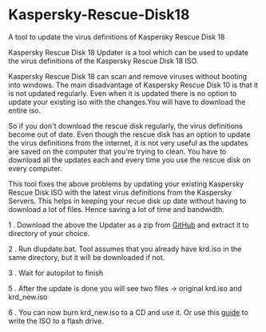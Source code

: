 # Kaspersky-Rescue-Disk18
A tool to update the virus definitions of Kaspersky Rescue Disk 18

Kaspersky Rescue Disk 18 Updater is a tool which can be used to update the virus definitions of the Kaspersky Rescue Disk 18 ISO.

Kaspersky Rescue Disk 18 can scan and remove viruses without booting into windows. The main disadvantage of Kaspersky Rescue Disk 10 is that it is not updated regularly. Even when it is updated there is no option to update your existing iso with the changes.You will have to download the entire iso.

So if you don't download the rescue disk regularly, the virus definitions become out of date. Even though the rescue disk has an option to update the virus definitions from the internet, it is not very useful as the updates are saved on the computer that you're trying to clean. You have to download all the updates each and every time you use the rescue disk on every computer.

This tool fixes the above problems by updating your existing Kaspersky Rescue Disk ISO with the latest virus definitions from the Kaspersky Servers. This helps in keeping your recue disk up date without having to download a lot of files. Hence saving a lot of time and bandwidth.


1 . Download the above the Updater as a zip from [GitHub](https://github.com/Rosenstein/Kaspersky-Rescue-Disk18-Updater/archive/master.zip) and extract it to directory of your choice.

2 . Run dlupdate.bat.
    Tool assumes that you already have krd.iso in the same directory, but it will be downloaded if not.

3 . Wait for autopilot to finish

5 . After the update is done you will see two files -> original krd.iso and krd_new.iso

6 . You can now burn krd_new.iso to a CD and use it.
    Or use this [guide](https://support.kaspersky.com/14226#block1) to write the ISO to a flash drive.

 
